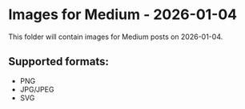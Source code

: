 # Images for Medium - 2026-01-04

This folder will contain images for Medium posts on 2026-01-04.

## Supported formats:
- PNG
- JPG/JPEG
- SVG
